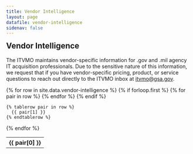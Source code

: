 ```yaml
---
title: Vendor Intelligence
layout: page
datafile: vendor-intelligence
sidenav: false
---
```


<section class="grid-container clearfix padding-left-0 padding-right-1">
<h1 style="margin-top:7px;">Vendor Intelligence</h1>
    <div class="grid-row">
        <p>The ITVMO maintains vendor-specific information for .gov and .mil agency IT acquisition professionals. Due to the sensitive nature of this information, we request that if you have vendor-specific pricing, product, or service questions to reach out directly to the ITVMO inbox at <a href="mailto:itvmo@gsa.gov">itvmo@gsa.gov</a>. </p>
    </div>
<div class="usa-table-container--scrollable">
<table class="usa-table">
  {% for row in site.data.vendor-intelligence %}
    {% if forloop.first %}
    <tr>
      {% for pair in row %}
        <th class="row-color">{{ pair[0] }}</th>
      {% endfor %}
    </tr>
    {% endif %}

    {% tablerow pair in row %}
      {{ pair[1] }}
    {% endtablerow %}
  {% endfor %}
</table>
</div>
</section>
